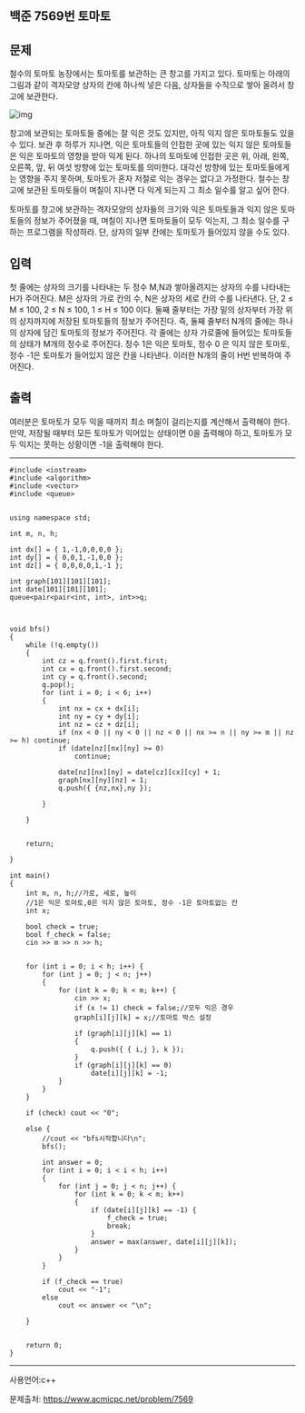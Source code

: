## 백준 7569번 토마토



## 문제

철수의 토마토 농장에서는 토마토를 보관하는 큰 창고를 가지고 있다. 토마토는 아래의 그림과 같이 격자모양 상자의 칸에 하나씩 넣은 다음, 상자들을 수직으로 쌓아 올려서 창고에 보관한다.

![img](https://www.acmicpc.net/upload/images/tomato.png)

창고에 보관되는 토마토들 중에는 잘 익은 것도 있지만, 아직 익지 않은 토마토들도 있을 수 있다. 보관 후 하루가 지나면, 익은 토마토들의 인접한 곳에 있는 익지 않은 토마토들은 익은 토마토의 영향을 받아 익게 된다. 하나의 토마토에 인접한 곳은 위, 아래, 왼쪽, 오른쪽, 앞, 뒤 여섯 방향에 있는 토마토를 의미한다. 대각선 방향에 있는 토마토들에게는 영향을 주지 못하며, 토마토가 혼자 저절로 익는 경우는 없다고 가정한다. 철수는 창고에 보관된 토마토들이 며칠이 지나면 다 익게 되는지 그 최소 일수를 알고 싶어 한다.

토마토를 창고에 보관하는 격자모양의 상자들의 크기와 익은 토마토들과 익지 않은 토마토들의 정보가 주어졌을 때, 며칠이 지나면 토마토들이 모두 익는지, 그 최소 일수를 구하는 프로그램을 작성하라. 단, 상자의 일부 칸에는 토마토가 들어있지 않을 수도 있다.

## 입력

첫 줄에는 상자의 크기를 나타내는 두 정수 M,N과 쌓아올려지는 상자의 수를 나타내는 H가 주어진다. M은 상자의 가로 칸의 수, N은 상자의 세로 칸의 수를 나타낸다. 단, 2 ≤ M ≤ 100, 2 ≤ N ≤ 100, 1 ≤ H ≤ 100 이다. 둘째 줄부터는 가장 밑의 상자부터 가장 위의 상자까지에 저장된 토마토들의 정보가 주어진다. 즉, 둘째 줄부터 N개의 줄에는 하나의 상자에 담긴 토마토의 정보가 주어진다. 각 줄에는 상자 가로줄에 들어있는 토마토들의 상태가 M개의 정수로 주어진다. 정수 1은 익은 토마토, 정수 0 은 익지 않은 토마토, 정수 -1은 토마토가 들어있지 않은 칸을 나타낸다. 이러한 N개의 줄이 H번 반복하여 주어진다.

## 출력

여러분은 토마토가 모두 익을 때까지 최소 며칠이 걸리는지를 계산해서 출력해야 한다. 만약, 저장될 때부터 모든 토마토가 익어있는 상태이면 0을 출력해야 하고, 토마토가 모두 익지는 못하는 상황이면 -1을 출력해야 한다.



___

```
#include <iostream>
#include <algorithm>
#include <vector>
#include <queue>


using namespace std;

int m, n, h;

int dx[] = { 1,-1,0,0,0,0 };
int dy[] = { 0,0,1,-1,0,0 };
int dz[] = { 0,0,0,0,1,-1 };

int graph[101][101][101];
int date[101][101][101];
queue<pair<pair<int, int>, int>>q;



void bfs()
{
	while (!q.empty())
	{
		int cz = q.front().first.first;
		int cx = q.front().first.second;
		int cy = q.front().second;
		q.pop();
		for (int i = 0; i < 6; i++)
		{
			int nx = cx + dx[i];
			int ny = cy + dy[i];
			int nz = cz + dz[i];
			if (nx < 0 || ny < 0 || nz < 0 || nx >= n || ny >= m || nz >= h) continue;
			if (date[nz][nx][ny] >= 0)
				continue;

			date[nz][nx][ny] = date[cz][cx][cy] + 1;
			graph[nx][ny][nz] = 1;
			q.push({ {nz,nx},ny });

		}

	}


	return;

}

int main()
{
	int m, n, h;//가로, 세로, 높이
	//1은 익은 토마토,0은 익지 않은 토마토, 정수 -1은 토마토없는 칸
	int x;

	bool check = true;
	bool f_check = false;
	cin >> m >> n >> h;


	for (int i = 0; i < h; i++) {
		for (int j = 0; j < n; j++)
		{
			for (int k = 0; k < m; k++) {
				cin >> x;
				if (x != 1) check = false;//모두 익은 경우
				graph[i][j][k] = x;//토마토 박스 설정

				if (graph[i][j][k] == 1)
				{
					q.push({ { i,j }, k });
				}
				if (graph[i][j][k] == 0)
					date[i][j][k] = -1;
			}
		}
	}

	if (check) cout << "0";

	else {
		//cout << "bfs시작합니다\n";
		bfs();

		int answer = 0;
		for (int i = 0; i < i < h; i++)
		{
			for (int j = 0; j < n; j++) {
				for (int k = 0; k < m; k++)
				{
					if (date[i][j][k] == -1) {
						f_check = true;
						break;
					}
					answer = max(answer, date[i][j][k]);
				}
			}
		}

		if (f_check == true)
			cout << "-1";
		else
			cout << answer << "\n";

	}


	return 0;
}
```

___

사용언어:c++

문제출처: https://www.acmicpc.net/problem/7569


